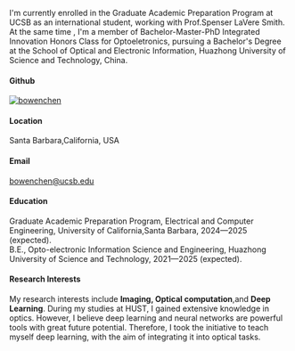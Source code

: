 I'm currently enrolled in the Graduate Academic Preparation Program at UCSB as an international student, working with Prof.Spenser LaVere Smith. At the same time , I'm a member of Bachelor-Master-PhD  Integrated Innovation Honors Class for Optoeletronics, pursuing a Bachelor's Degree at the School of Optical and Electronic Information, Huazhong University of Science and Technology, China.

#### Github
[![bowenchen](https://img.shields.io/badge/BowenChen-github-blue?logo=github)](https://github.com/BowenChen-hust)

#### Location
Santa Barbara,California, USA

#### Email
bowenchen@ucsb.edu

#### Education
Graduate Academic Preparation Program, Electrical and Computer Engineering, University of California,Santa Barbara, 2024—2025 (expected).\
B.E., Opto-electronic Information Science and Engineering, Huazhong University of Science and Technology, 2021—2025 (expected).

#### Research Interests
My research interests include <strong>Imaging, Optical computation</strong>,and <strong>Deep Learning</strong>. During my studies at HUST, I gained extensive knowledge in optics. However, I believe deep learning and neural networks are powerful tools with great future potential. Therefore, I took the initiative to teach myself deep learning, with the aim of integrating it into optical tasks.
